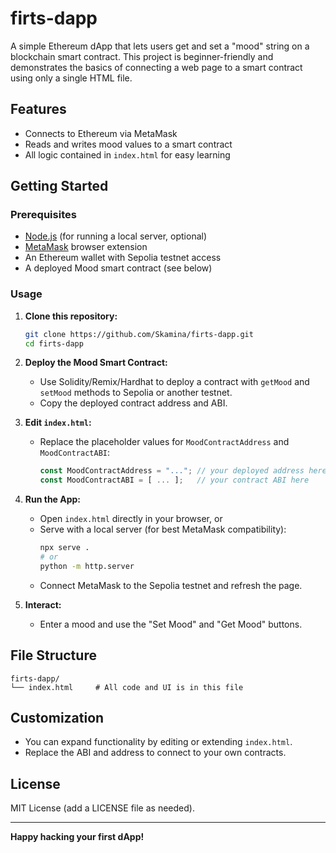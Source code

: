 # firts-dapp

A simple Ethereum dApp that lets users get and set a "mood" string on a blockchain smart contract. This project is beginner-friendly and demonstrates the basics of connecting a web page to a smart contract using only a single HTML file.

## Features

- Connects to Ethereum via MetaMask
- Reads and writes mood values to a smart contract
- All logic contained in `index.html` for easy learning

## Getting Started

### Prerequisites

- [Node.js](https://nodejs.org/) (for running a local server, optional)
- [MetaMask](https://metamask.io/) browser extension
- An Ethereum wallet with Sepolia testnet access
- A deployed Mood smart contract (see below)

### Usage

1. **Clone this repository:**
    ```bash
    git clone https://github.com/Skamina/firts-dapp.git
    cd firts-dapp
    ```

2. **Deploy the Mood Smart Contract:**
    - Use Solidity/Remix/Hardhat to deploy a contract with `getMood` and `setMood` methods to Sepolia or another testnet.
    - Copy the deployed contract address and ABI.

3. **Edit `index.html`:**
    - Replace the placeholder values for `MoodContractAddress` and `MoodContractABI`:
      ```js
      const MoodContractAddress = "..."; // your deployed address here
      const MoodContractABI = [ ... ];   // your contract ABI here
      ```

4. **Run the App:**
    - Open `index.html` directly in your browser, or
    - Serve with a local server (for best MetaMask compatibility):
      ```bash
      npx serve .
      # or
      python -m http.server
      ```
    - Connect MetaMask to the Sepolia testnet and refresh the page.

5. **Interact:**
    - Enter a mood and use the "Set Mood" and "Get Mood" buttons.

## File Structure

```
firts-dapp/
└── index.html     # All code and UI is in this file
```

## Customization

- You can expand functionality by editing or extending `index.html`.
- Replace the ABI and address to connect to your own contracts.

## License

MIT License (add a LICENSE file as needed).

---

**Happy hacking your first dApp!**
